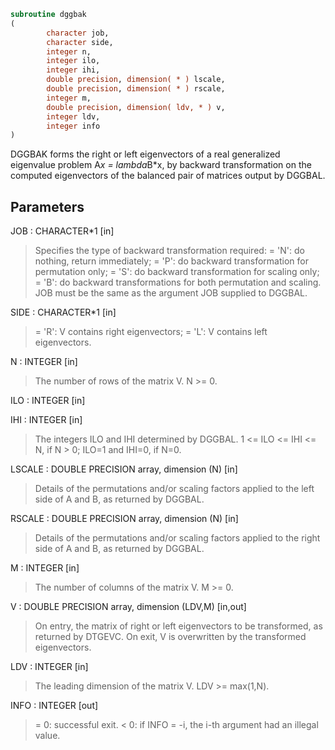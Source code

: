 ```fortran
subroutine dggbak
(
        character job,
        character side,
        integer n,
        integer ilo,
        integer ihi,
        double precision, dimension( * ) lscale,
        double precision, dimension( * ) rscale,
        integer m,
        double precision, dimension( ldv, * ) v,
        integer ldv,
        integer info
)
```

DGGBAK forms the right or left eigenvectors of a real generalized
eigenvalue problem A*x = lambda*B*x, by backward transformation on
the computed eigenvectors of the balanced pair of matrices output by
DGGBAL.

## Parameters
JOB : CHARACTER*1 [in]
> Specifies the type of backward transformation required:
> = 'N':  do nothing, return immediately;
> = 'P':  do backward transformation for permutation only;
> = 'S':  do backward transformation for scaling only;
> = 'B':  do backward transformations for both permutation and
> scaling.
> JOB must be the same as the argument JOB supplied to DGGBAL.

SIDE : CHARACTER*1 [in]
> = 'R':  V contains right eigenvectors;
> = 'L':  V contains left eigenvectors.

N : INTEGER [in]
> The number of rows of the matrix V.  N >= 0.

ILO : INTEGER [in]

IHI : INTEGER [in]
> The integers ILO and IHI determined by DGGBAL.
> 1 <= ILO <= IHI <= N, if N > 0; ILO=1 and IHI=0, if N=0.

LSCALE : DOUBLE PRECISION array, dimension (N) [in]
> Details of the permutations and/or scaling factors applied
> to the left side of A and B, as returned by DGGBAL.

RSCALE : DOUBLE PRECISION array, dimension (N) [in]
> Details of the permutations and/or scaling factors applied
> to the right side of A and B, as returned by DGGBAL.

M : INTEGER [in]
> The number of columns of the matrix V.  M >= 0.

V : DOUBLE PRECISION array, dimension (LDV,M) [in,out]
> On entry, the matrix of right or left eigenvectors to be
> transformed, as returned by DTGEVC.
> On exit, V is overwritten by the transformed eigenvectors.

LDV : INTEGER [in]
> The leading dimension of the matrix V. LDV >= max(1,N).

INFO : INTEGER [out]
> = 0:  successful exit.
> < 0:  if INFO = -i, the i-th argument had an illegal value.
